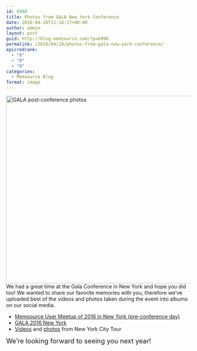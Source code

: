 ```yaml
---
id: 6998
title: Photos from GALA New York Conference
date: 2016-04-28T11:18:17+00:00
author: admin
layout: post
guid: http://blog.memsource.com/?p=6998
permalink: /2016/04/28/photos-from-gala-new-york-conference/
epicredrank:
  - "0"
  - "0"
  - "0"
categories:
  - Memsource Blog
format: image
---
```

<span><a style="font-weight: 400;" href="/wp-content/uploads/2016/04/GALA-post-conference-photos.png"><img class="alignnone size-full wp-image-6999" src="/wp-content/uploads/2016/04/GALA-post-conference-photos.png" alt="GALA post-conference photos" width="1024" height="512" data-id="6999" /></a>We had a great time at the Gala Conference in New York and hope you did too! We wanted to share our favorite memories with you, therefore we’ve uploaded best of the videos and photos taken during the event into albums on our social media.</span>

  * <span style="text-decoration: underline;">Memsource User Meetup of 2016 in New York (pre-conference day)</span>
  * <span style="text-decoration: underline;">GALA 2016 New York</span>
  * <span style="text-decoration: underline;">Videos</span> and <span style="text-decoration: underline;">photos</span> from New York City Tour

<span style="font-size: 18px;">We&#8217;re looking forward to seeing you next year!</span>